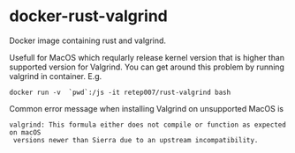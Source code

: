 # docker-rust-valgrind
Docker image containing rust and valgrind.

Usefull for MacOS which reqularly release kernel version that is higher than supported version for Valgrind. You can get around this problem by running valgrind in container. E.g.
```
docker run -v  `pwd`:/js -it retep007/rust-valgrind bash
```

Common error message when installing Valgrind on unsupported MacOS is
```
valgrind: This formula either does not compile or function as expected on macOS
 versions newer than Sierra due to an upstream incompatibility.
```
